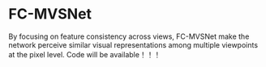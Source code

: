 # FC-MVSNet
By focusing on feature consistency across views, FC-MVSNet make the network perceive similar visual representations among multiple viewpoints at the pixel level.  Code will be available！！！
